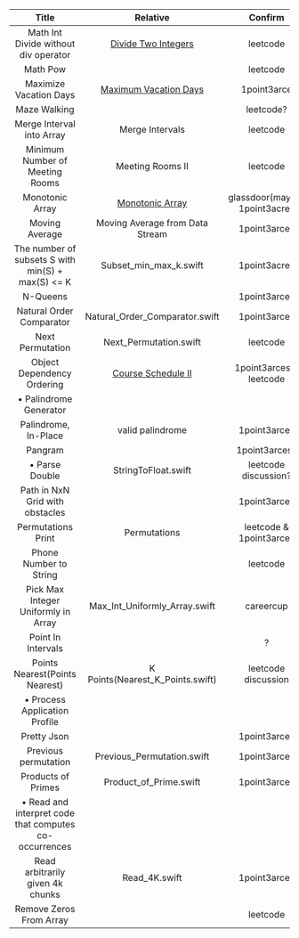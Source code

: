  | Title                              | Relative | Confirm |
 |:----------------------------------:|:--------:|:-------:|
 |Math Int Divide without div operator|[Divide Two Integers](Divide_Two_Integers.swift)|leetcode|
 |Math Pow||leetcode|
 |Maximize Vacation Days| [Maximum Vacation Days](Maximum_Vacation_Days.swift)|1point3arce|
 |Maze Walking||leetcode?|
 |Merge Interval into Array|Merge Intervals|leetcode|
 |Minimum Number of Meeting Rooms|Meeting Rooms II|leetcode|
 |Monotonic Array|[Monotonic Array](Monotonic_Array.swift)|glassdoor(maybe) 1point3acres|
 |Moving Average|Moving Average from Data Stream|1point3arces|
 |The number of subsets S with min(S) + max(S) <= K|Subset_min_max_k.swift|1point3acres|
 |N-Queens||1point3arces|
 |Natural Order Comparator|Natural_Order_Comparator.swift|1point3arces|
 |Next Permutation|Next_Permutation.swift|leetcode|
 |Object Dependency Ordering|[Course Schedule II](Cours_Schedule_II.swift)|1point3arces & leetcode|
|• Palindrome Generator|||
 |Palindrome, In-Place|valid palindrome|1point3arces|
 |Pangram||1point3arces?|
|• Parse Double|StringToFloat.swift|leetcode discussion?|
 |Path in NxN Grid with obstacles||1point3arces|
 |Permutations Print|Permutations|leetcode & 1point3arces|
 |Phone Number to String||leetcode|
 |Pick Max Integer Uniformly in Array|Max_Int_Uniformly_Array.swift|careercup|
 |Point In Intervals||?|
 |Points Nearest(Points Nearest)|K Points(Nearest_K_Points.swift)|leetcode discussion|
|• Process Application Profile|||
 |Pretty Json||1point3arces|
 |Previous permutation|Previous_Permutation.swift|1point3arces|
 |Products of Primes|Product_of_Prime.swift|1point3arces|
|• Read and interpret code that computes co-occurrences|||
 |Read arbitrarily given 4k chunks|Read_4K.swift|1point3arces|
 |Remove Zeros From Array||leetcode|
